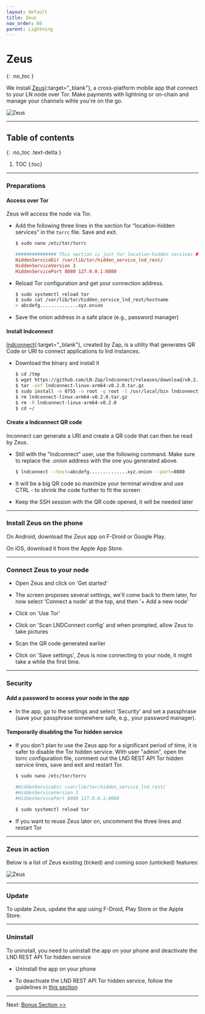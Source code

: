 ```yaml
---
layout: default
title: Zeus
nav_order: 60
parent: Lightning
---
```

<!-- markdownlint-disable MD014 MD022 MD025 MD033 MD040 -->
# Zeus
{: .no_toc }

We install [Zeus](https://zeusln.app/){:target="_blank"}, a cross-platform mobile app that connect to your LN node over Tor.  Make payments with lightning or on-chain and manage your channels wihle you're on the go.

![Zeus](images/zeus.png)

---

## Table of contents
{: .no_toc .text-delta }

1. TOC
{:toc}

---

### Preparations

#### Access over Tor

Zeus will access the node via Tor.

* Add the following three lines in the section for “location-hidden services” in the `torrc` file. Save and exit.

  ```sh
  $ sudo nano /etc/tor/torrc
  ```

  ```ini
  ############### This section is just for location-hidden services ###
  HiddenServiceDir /var/lib/tor/hidden_service_lnd_rest/
  HiddenServiceVersion 3
  HiddenServicePort 8080 127.0.0.1:8080
  ```

* Reload Tor configuration and get your connection address.

   ```sh
   $ sudo systemctl reload tor
   $ sudo cat /var/lib/tor/hidden_service_lnd_rest/hostname
   > abcdefg..............xyz.onion
   ```

* Save the onion address in a safe place (e.g., password manager)

#### Install lndconnect

[lndconnect](https://github.com/LN-Zap/lndconnect){:target="_blank"}, created by Zap, is a utility that generates QR Code or URI to connect applications to lnd instances.

* Download the binary and install it

  ```sh
  $ cd /tmp
  $ wget https://github.com/LN-Zap/lndconnect/releases/download/v0.2.0/lndconnect-linux-arm64-v0.2.0.tar.gz
  $ tar -xvf lndconnect-linux-arm64-v0.2.0.tar.gz
  $ sudo install -m 0755 -o root -g root -t /usr/local/bin lndconnect-linux-arm64-v0.2.0/lndconnect
  $ rm lndconnect-linux-arm64-v0.2.0.tar.gz
  $ rm -R lndconnect-linux-arm64-v0.2.0
  $ cd ~/
  ```

#### Create a lndconnect QR code

lnconnect can generate a URI and create a QR code that can then be read by Zeus.

* Still with the "lndconnect" user, use the following command. Make sure to replace the .onion address with the one you generated above.

  ```sh  
  $ lndconnect --host=abcdefg..............xyz.onion --port=8080
  ```
  
* It will be a big QR code so maximize your terminal window and use CTRL - to shrink the code further to fit the screen

* Keep the SSH session with the QR code opened, it will be needed later

---

### Install Zeus on the phone

On Android, download the Zeus app on F-Droid or Google Play.  

On iOS, download it from the Apple App Store.

---

### Connect Zeus to your node

* Open Zeus and click on 'Get started'

* The screen proposes several settings, we'll come back to them later, for now select 'Connect a node' at the top, and then '+ Add a new node'

* Click on 'Use Tor'

* Click on 'Scan LNDConnect config' and when prompted, allow Zeus to take pictures

* Scan the QR code generated earlier

* Click on 'Save settings', Zeus is now connecting to your node, it might take a while the first time.

---

### Security

#### Add a password to access your node in the app

* In the app, go to the settings and select 'Security' and set a passphrase (save your passphrase somewhere safe, e.g., your password manager).

#### Temporarily disabling the Tor hidden service

* If you don't plan to use the Zeus app for a significant period of time, it is safer to disable the Tor hidden service. With user "admin", open the torrc configuration file, comment out the LND REST API Tor hidden service lines, save and exit and restart Tor.

  ```sh
  $ sudo nano /etc/tor/torrc
  ```

  ```ini
  #HiddenServiceDir /var/lib/tor/hidden_service_lnd_rest/
  #HiddenServiceVersion 3
  #HiddenServicePort 8080 127.0.0.1:8080
  ```
  
  ```sh
  $ sudo systemctl reload tor
  ```

* If you want to reuse Zeus later on, uncomment the three lines and restart Tor

---

### Zeus in action

Below is a list of Zeus existing (ticked) and coming soon (unticked) features:

![Zeus](images/zeus-features.png)

---

### Update

To update Zeus, update the app using F-Droid, Play Store or the Apple Store.

---

### Uninstall

To uninstall, you need to uninstall the app on your phone and deactivate the LND REST API Tor hidden service

* Uninstall the app on your phone

* To deactivate the LND REST API Tor hidden service, follow the guidelines in [this section](#temporarily-disabling-the-tor-hidden-service)

---

Next: [Bonus Section >>](bonus/index.md)
